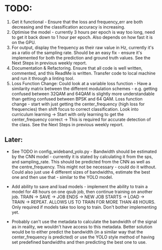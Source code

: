 # TODO:

1. Get it functional - Ensure that the loss and frequency_err are both decreasing and the classification accuracy is increasing.
3. Optimise the model - currently 3 hours per epoch is way too long, need to get it back down to 1 hour per epoch. Also depends on how fast it is on the GPU.
4. For output, display the frequency as their raw value in Hz, currently it's as a ratio of the sampling rate. Should be an easy fix - ensure it's implemented for both the prediction and ground truth values. See the Next Steps in previous weekly report.
5. Documentation & Refactoring. Ensure that all code is well written, commented, and this ReadMe is written. Transfer code to local machine and run it through a linting tool.
6. Loss Function Change:
   Could look at a variable loss function - Have a similarity matrix between the different modulation schemes - e.g. getting confused between 32QAM and 64QAM is slightly more understandable than getting confused between BPSK and 64 QAM. Loss function change - start with just getting the center_frequency (high loss for frequencies) then shift focus to correct classification. Look into curriculum learning -> Start with only learning to get the center_frequency correct -> This is required for accurate detection of the class. See the Next Steps in previous weekly report.

## Later:

- See TODO in config_wideband_yolo.py - Bandwidth should be estimated by the CNN model - currently it is stated by calculating it from the sps, and sampling_rate. This should be predicted from the CNN as well as the centre_frequency. This might not be necessary - could do it without. Could also just use 4 different sizes of bandwidths, estimate the best one and then use that - similar to the YOLO model.

- Add ability to save and load models - implement the ability to train a model for 48 hours on one qsub job, then continue training on another job. TRAIN -> SAVE -> JOB ENDS -> NEW JOB STARTS -> LOAD -> TRAIN -> REPEAT. ALLOWS US TO TRAIN FOR MORE THAN 48 HOURS. Only required if models take too long to train. Don't bother implementing yet.

- Probably can't use the metadata to calculate the bandwidth of the signal as in reality, we wouldn't have access to this metadata. Better solution would be to either predict the bandwidth (in a similar way that the center_frequency is predicted) or use the YOLO style method of having set predefined bandwidths and then predicting the best one to use.
